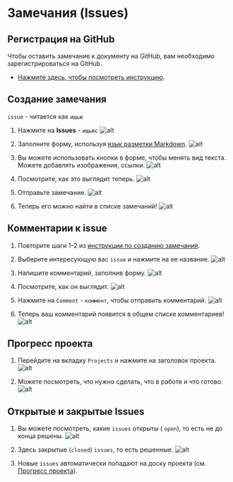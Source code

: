 # Замечания (Issues)

## Регистрация на GitHub
Чтобы оставить замечание к документу на GitHub, вам необходимо зарегистрироваться на GitHub. 

* [Нажмите здесь, чтобы посмотреть инструкцию](https://vertex-academy.com/tutorials/ru/kak-zaregistrirovatsya-na-github/).

## Создание замечания
`issue` - читается как `ищью`

1. Нажмите на **Issues** - `ищьюс`
![alt](./README/issues/issues.png)

1. Заполните форму, используя [язык разметки Markdown](https://gist.github.com/Jekins/2bf2d0638163f1294637). 
![alt](./README/issues/form.png)

1. Вы можете использовать кнопки в форме, чтобы менять вид текста. Можете добавлять изображения, ссылки.
![alt](./README/issues/format.png)

1. Посмотрите, как это выглядит теперь.
![alt](./README/issues/preview.png)

1. Отправьте замечание.
![alt](./README/issues/submit.png)

1. Теперь его можно найти в списке замечаний!
![alt](./README/issues/appeared.png)


## Комментарии к issue
1. Повторите шаги 1-2 из [инструкции по созданию замечания](#создание-замечания).

1. Выберите интересующую вас `issue` и нажмите на ее название.
![alt](./README/issues/list.png)

1. Напишите комментарий, заполнив форму.
![alt](./README/issues/comments/form.png)

1. Посмотрите, как он выглядит.
![alt](./README/issues/comments/preview.png)

1. Нажмите на `Comment` - `коммент`, чтобы отправить комментарий.
![alt](./README/issues/comments/send.png)

1. Теперь ваш комментарий появится в общем списке комментариев!
![alt](./README/issues/comments/appeared.png)


## Прогресс проекта
1. Перейдите на вкладку `Projects` и нажмите на заголовок проекта.
![alt](./README/project_board/tab.png)

1. Можете посмотреть, что нужно сделать, что в работе и что готово.
![alt](./README/project_board/board.png)


## Открытые и закрытые Issues
1. Вы можете посмотреть, какие `issues` открыты ( `open`), то есть не до конца решены.
![alt](./README/issues/open.png)

1. Здесь закрытые (`closed`) `issues`, то есть решенные.
![alt](./README/issues/closed.png)

1. Новые `issues` автоматически попадают на доску проекта (см. [Прогресс проекта](#прогресс-проекта)).